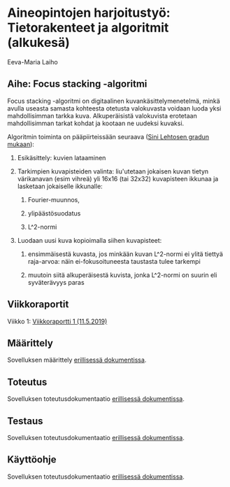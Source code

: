 # Aineopintojen harjoitustyö: Tietorakenteet ja algoritmit (alkukesä)

Eeva-Maria Laiho

## Aihe: Focus stacking -algoritmi

Focus stacking -algoritmi on digitaalinen kuvankäsittelymenetelmä, minkä avulla useasta samasta kohteesta otetusta valokuvasta voidaan luoda yksi mahdollisimman tarkka kuva. Alkuperäisistä valokuvista erotetaan mahdollisimman tarkat kohdat ja kootaan ne uudeksi kuvaksi.

Algoritmin toiminta on pääpiirteissään seuraava ([Sini Lehtosen gradun mukaan](https://helda.helsinki.fi/bitstream/handle/10138/154047/GraduSini.pdf?sequence=3)):

1. Esikäsittely: kuvien lataaminen 

2. Tarkimpien kuvapisteiden valinta: liu'utetaan jokaisen kuvan tietyn värikanavan (esim vihreä) yli 16x16 (tai 32x32) kuvapisteen ikkunaa ja lasketaan jokaiselle ikkunalle:

    1. Fourier-muunnos,

    2. ylipäästösuodatus

    3. L^2-normi

3. Luodaan uusi kuva kopioimalla siihen kuvapisteet:
    
    1. ensimmäisestä kuvasta, jos minkään kuvan L^2-normi ei ylitä tiettyä raja-arvoa: näin ei-fokusoituneesta taustasta tulee tarkempi
    
    2. muutoin siitä alkuperäisestä kuvista, jonka L^2-normi on suurin eli syväterävyys paras


## Viikkoraportit

Viikko 1: [Viikkoraportti 1 (11.5.2019)](documentation/week1.md)

## Määrittely

Sovelluksen määrittely [erillisessä dokumentissa](documentation/specification.md).

## Toteutus

Sovelluksen toteutusdokumentaatio [erillisessä dokumentissa](documentation/implementation.md).

## Testaus

Sovelluksen toteutusdokumentaatio [erillisessä dokumentissa](documentation/testing.md).

## Käyttöohje

Sovelluksen toteutusdokumentaatio [erillisessä dokumentissa](documentation/userguide.md).
